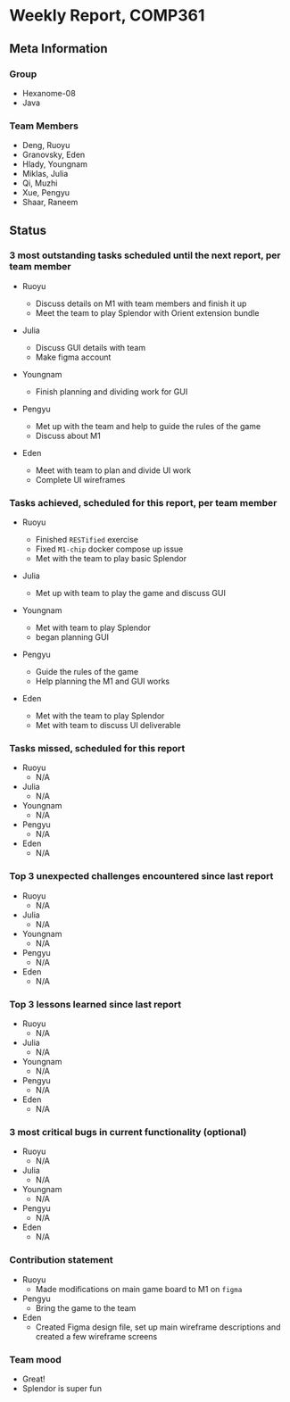 # Weekly Report, COMP361

## Meta Information

### Group

 * Hexanome-08
 * Java

### Team Members

 * Deng, Ruoyu
 * Granovsky, Eden
 * Hlady, Youngnam
 * Miklas, Julia
 * Qi, Muzhi
 * Xue, Pengyu
 * Shaar, Raneem

## Status

### 3 most outstanding tasks scheduled until the next report, per team member

 * Ruoyu
    * Discuss details on M1 with team members and finish it up
    * Meet the team to play Splendor with Orient extension bundle

 * Julia
    * Discuss GUI details with team
    * Make figma account

* Youngnam
    * Finish planning and dividing work for GUI 
    
* Pengyu
    * Met up with the team and help to guide the rules of the game
    * Discuss about M1 

* Eden
   * Meet with team to plan and divide UI work
   * Complete UI wireframes
 
### Tasks achieved, scheduled for this report, per team member

 * Ruoyu
    * Finished `RESTified` exercise
    * Fixed `M1-chip` docker compose up issue
    * Met with the team to play basic Splendor
  * Julia
    * Met up with team to play the game and discuss GUI
  * Youngnam
    * Met with team to play Splendor
    * began planning GUI
* Pengyu
    * Guide the rules of the game
    * Help planning the M1 and GUI works

* Eden
   * Met with the team to play Splendor
   * Met with team to discuss UI deliverable

### Tasks missed, scheduled for this report

 * Ruoyu
    * N/A
 * Julia
    * N/A
 * Youngnam
    * N/A
* Pengyu
    * N/A
* Eden
   * N/A

### Top 3 unexpected challenges encountered since last report

 * Ruoyu
    * N/A
 * Julia
    * N/A
 * Youngnam
    * N/A
 * Pengyu
    * N/A
 * Eden
   * N/A

### Top 3 lessons learned since last report

 * Ruoyu
    * N/A
 * Julia
    * N/A
 * Youngnam
    * N/A
 * Pengyu
    * N/A
 * Eden
   * N/A
  
### 3 most critical bugs in current functionality (optional)

 * Ruoyu
    * N/A
 * Julia
    * N/A
 * Youngnam
    * N/A
 * Pengyu
    * N/A
 * Eden
   * N/A

### Contribution statement

 * Ruoyu
    * Made modifications on main game board to M1 on `figma`
* Pengyu
    * Bring the game to the team
 * Eden
   * Created Figma design file, set up main wireframe descriptions and created a few wireframe screens

### Team mood

 * Great!
 * Splendor is super fun
